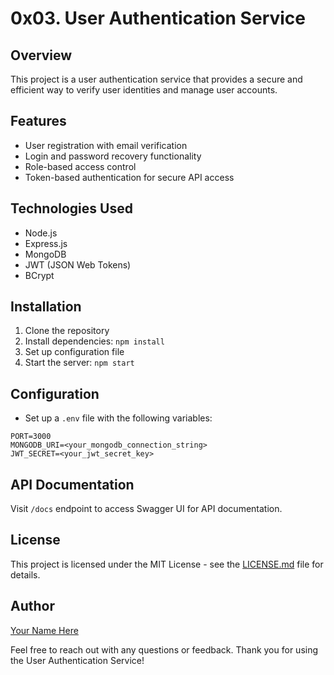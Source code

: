 # 0x03. User Authentication Service
   
## Overview
This project is a user authentication service that provides a secure and efficient way to verify user identities and manage user accounts.

## Features
- User registration with email verification
- Login and password recovery functionality
- Role-based access control
- Token-based authentication for secure API access

## Technologies Used
- Node.js
- Express.js
- MongoDB
- JWT (JSON Web Tokens)
- BCrypt

## Installation
1. Clone the repository
2. Install dependencies: `npm install`
3. Set up configuration file
4. Start the server: `npm start`

## Configuration
- Set up a `.env` file with the following variables:

```
PORT=3000
MONGODB_URI=<your_mongodb_connection_string>
JWT_SECRET=<your_jwt_secret_key>
```

## API Documentation
Visit `/docs` endpoint to access Swagger UI for API documentation.

## License
This project is licensed under the MIT License - see the [LICENSE.md](LICENSE.md) file for details.

## Author
[Your Name Here](https://github.com/your_github_username)

Feel free to reach out with any questions or feedback. Thank you for using the User Authentication Service!